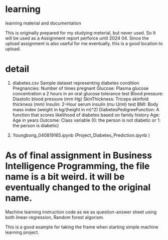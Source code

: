# learning
learning material and documentation


This is originally prepared for my studying meterial, but never used. 
So It will be used as a Assignment report perforce until 2024 04. 
Since the upload assignment is also useful for me eventually, this is a good location to upload. 


# detail
1. diabetes.csv
  Sample dataset representing diabetes condition
      Pregnancies: Number of times pregnant
      Glucose: Plasma glucose concentration a 2 hours in an oral glucose tolerance test
      Blood pressure: Diastolic blood pressure (mm Hg)
      SkinThickness: Triceps skinfold thickness (mm)
      Insulin: 2-Hour serum insulin (mu U/ml) test
      BMI: Body mass index (weight in kg/(height in m)^2)
      DiabetesPedigreeFunction: A function that scores likelihood of diabetes based on family history
      Age: Age in years
      Outcome: Class variable (0: the person is not diabetic or 1: the person is diabetic)

2. Youngbong_040819165.ipynb (Project_Diabetes_Prediction.ipynb )
# As of final assignment in Business Intelligence Programming, the file name is a bit weird. it will be eventually changed to the original name.
  Machine learning instruction code as we as question-answer sheet
  using both linear-regression, Random forest algorism. 

  This is a good example for taking the frame when starting simple machine learning project. 

  
  
